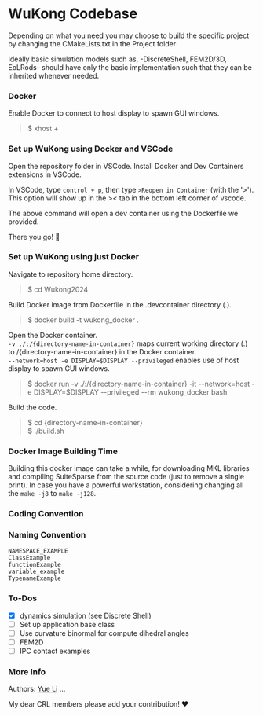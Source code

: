 # WuKong Codebase

Depending on what you need you may choose to build the specific project by changing the CMakeLists.txt in the Project folder

Ideally basic simulation models such as,
-DiscreteShell, FEM2D/3D, EoLRods-
should have only the basic implementation such that they can be inherited whenever needed. 

### Docker

Enable Docker to connect to host display to spawn GUI windows.
> $ xhost +

### Set up WuKong using Docker and VSCode

Open the repository folder in VSCode. Install Docker and Dev Containers extensions in VSCode.

In VSCode, type `control + p`, then type `>Reopen in Container` (with the '>'). This option will show up in the >< tab in the bottom left corner of vscode.

The above command will open a dev container using the Dockerfile we provided.

There you go! :100:

### Set up WuKong using just Docker 

Navigate to repository home directory.
> $ cd Wukong2024

Build Docker image from Dockerfile in the .devcontainer directory (.).
> $ docker build -t wukong_docker .

Open the Docker container. \
`-v ./:/{directory-name-in-container}` maps current working directory (.) to /{directory-name-in-container} in the Docker container. \
`--network=host -e DISPLAY=$DISPLAY --privileged` enables use of host display to spawn GUI windows.
> $ docker run -v ./:/{directory-name-in-container} -it --network=host -e DISPLAY=$DISPLAY --privileged --rm wukong_docker bash

Build the code.
> $ cd {directory-name-in-container} \
> $ ./build.sh


### Docker Image Building Time
Building this docker image can take a while, for downloading MKL libraries and compiling SuiteSparse from the source code (just to remove a single print). 
In case you have a powerful workstation, considering changing all the `make -j8` to `make -j128`.

### Coding Convention

### Naming Convention

    NAMESPACE_EXAMPLE
    ClassExample
    functionExample
    variable_example
    TypenameExample

### To-Dos
- [x] dynamics simulation (see Discrete Shell)
- [ ] Set up application base class
- [ ] Use curvature binormal for compute dihedral angles
- [ ] FEM2D
- [ ] IPC contact examples

### More Info
Authors: [Yue Li](https://liyuesolo.github.io/) ...


My dear CRL members please add your contribution! :heart:
